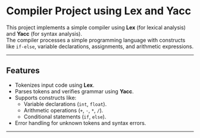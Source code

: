 # **Compiler Project using Lex and Yacc**

This project implements a simple compiler using **Lex** (for lexical analysis) and **Yacc** (for syntax analysis).  
The compiler processes a simple programming language with constructs like `if-else`, variable declarations, assignments, and arithmetic expressions.

---

## **Features**

- Tokenizes input code using **Lex**.
- Parses tokens and verifies grammar using **Yacc**.
- Supports constructs like:
  - Variable declarations (`int`, `float`).
  - Arithmetic operations (`+`, `-`, `*`, `/`).
  - Conditional statements (`if`, `else`).
- Error handling for unknown tokens and syntax errors.

---

